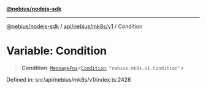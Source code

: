 [**@nebius/nodejs-sdk**](../../../../../README.md)

***

[@nebius/nodejs-sdk](../../../../../README.md) / [api/nebius/mk8s/v1](../README.md) / Condition

# Variable: Condition

> **Condition**: [`MessageFns`](../../../../../runtime/protos/core/interfaces/MessageFns.md)\<[`Condition`](../interfaces/Condition.md), `"nebius.mk8s.v1.Condition"`\>

Defined in: src/api/nebius/mk8s/v1/index.ts:2428
